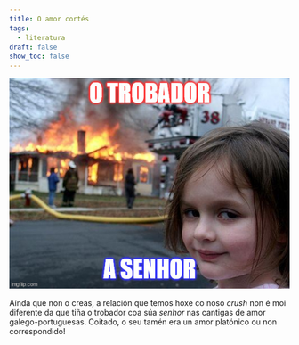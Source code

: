 ```yaml
---
title: O amor cortés
tags:
  - literatura
draft: false
show_toc: false
---
```

![](/img/trobador_senhor.jpg)



Aínda que non o creas, a relación que temos hoxe co noso *crush* non é moi diferente da que tiña o trobador coa súa *senhor* nas cantigas de amor galego-portuguesas. Coitado, o seu tamén era un amor platónico ou non correspondido!